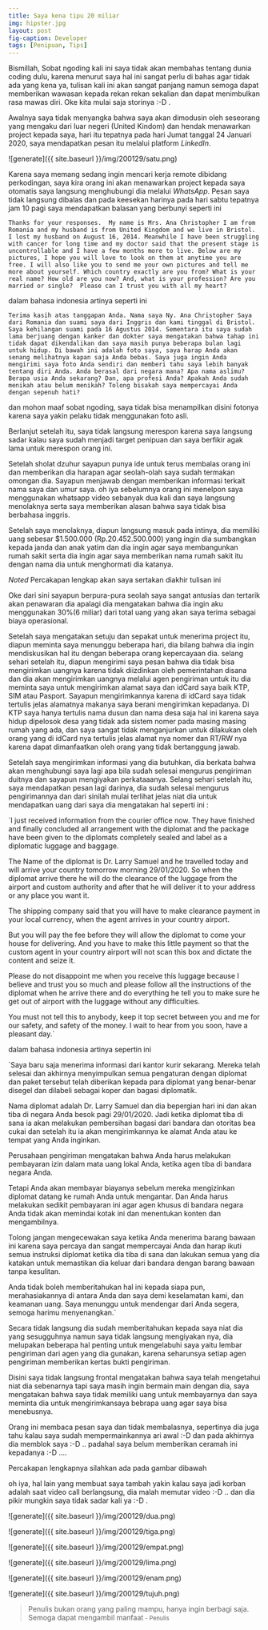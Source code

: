 ```yaml
---
title: Saya kena tipu 20 miliar
img: hipster.jpg
layout: post
fig-caption: Developer
tags: [Penipuan, Tips]
---
```


Bismillah, Sobat ngoding kali ini saya tidak akan membahas tentang dunia coding dulu, karena menurut saya hal ini sangat perlu di bahas agar tidak ada yang kena ya, tulisan kali ini akan sangat panjang namun semoga dapat memberikan wawasan kepada rekan rekan sekalian dan dapat menimbulkan rasa mawas diri. Oke kita mulai saja storinya :-D .

<!--more-->

Awalnya saya tidak menyangka bahwa saya akan dimodusin oleh seseorang yang mengaku dari luar negeri (United Kindom) dan hendak menawarkan project kepada saya, hari itu tepatnya pada hari Jumat tanggal 24 Januari 2020, saya mendapatkan pesan itu melalui platform *LinkedIn*.

![generate]({{ site.baseurl }}/img/200129/satu.png) 

Karena saya memang sedang ingin mencari kerja remote dibidang perkodingan, saya kira orang ini akan menawarkan project kepada saya otomatis saya langsung menghubungi dia melalui *WhatsApp*. Pesan saya tidak langsung dibalas dan pada keesekan harinya pada hari sabtu tepatnya jam 10 pagi saya mendapatkan balasan yang berbunyi seperti ini

`Thanks for your responses.  My name is Mrs. Ana Christopher I am from Romania and my husband is from United Kingdom and we live in Bristol. I lost my husband on August 16, 2014. Meanwhile I have been struggling with cancer for long time and my doctor said that the present stage is uncontrollable and I have a few months more to live. Below are my pictures, I hope you will love to look on them at anytime you are free. I will also like you to send me your own pictures and tell me more about yourself. Which country exactly are you from?
What is your real name?
How old are you now?
And, what is your profession?
Are you married or single? 
Please can I trust you with all my heart?`

dalam bahasa indonesia artinya seperti ini

`Terima kasih atas tanggapan Anda. Nama saya Ny. Ana Christopher Saya dari Romania dan suami saya dari Inggris dan kami tinggal di Bristol. Saya kehilangan suami pada 16 Agustus 2014. Sementara itu saya sudah lama berjuang dengan kanker dan dokter saya mengatakan bahwa tahap ini tidak dapat dikendalikan dan saya masih punya beberapa bulan lagi untuk hidup. Di bawah ini adalah foto saya, saya harap Anda akan senang melihatnya kapan saja Anda bebas. Saya juga ingin Anda mengirimi saya foto Anda sendiri dan memberi tahu saya lebih banyak tentang diri Anda. Anda berasal dari negara mana?
Apa nama aslimu?
Berapa usia Anda sekarang?
Dan, apa profesi Anda?
Apakah Anda sudah menikah atau belum menikah?
Tolong bisakah saya mempercayai Anda dengan sepenuh hati?`

dan mohon maaf sobat ngoding, saya tidak bisa menampilkan disini fotonya karena saya yakin pelaku tidak menggunakan foto asli.

Berlanjut setelah itu, saya tidak langsung merespon karena saya langsung sadar kalau saya sudah menjadi target penipuan dan saya berfikir agak lama untuk merespon orang ini.

Setelah sholat dzuhur sayapun punya ide untuk terus membalas orang ini dan memberikan dia harapan agar seolah-olah saya sudah termakan omongan dia. Sayapun menjawab dengan memberikan informasi terkait nama saya dan umur saya. oh iya sebelumnya orang ini menelpon saya menggunakan whatsapp video sebanyak dua kali dan saya langsung menolaknya serta saya memberikan alasan bahwa saya tidak bisa berbahasa inggris.

Setelah saya menolaknya, diapun langsung masuk pada intinya, dia memiliki uang sebesar $1.500.000 (Rp.20.452.500.000) yang ingin dia sumbangkan kepada janda dan anak yatim dan dia ingin agar saya membangunkan rumah sakit serta dia ingin agar saya memberikan nama rumah sakit itu dengan nama dia untuk menghormati dia katanya.

*Noted* Percakapan lengkap akan saya sertakan diakhir tulisan ini

Oke dari sini sayapun berpura-pura seolah saya sangat antusias dan tertarik akan penawaran dia apalagi dia mengatakan bahwa dia ingin aku menggunakan 30%(6 miliar) dari total uang yang akan saya terima sebagai biaya operasional.

Setelah saya mengatakan setuju dan sepakat untuk menerima project itu, diapun meminta saya menunggu beberapa hari, dia bilang bahwa dia ingin mendiskusikan hal itu dengan beberapa orang kepercayaan dia. selang sehari setelah itu, diapun mengirimi saya pesan bahwa dia tidak bisa mengirimkan uangnya karena tidak diizdinkan oleh pemerintahan disana dan dia akan mengirimkan uangnya melalui agen pengiriman untuk itu dia meminta saya untuk mengirimkan alamat saya dan idCard saya baik KTP, SIM atau Pasport. Sayapun mengirimkannya karena di idCard saya tidak tertulis jelas alamatnya makanya saya berani mengirimkan kepadanya. Di KTP saya hanya tertulis nama dusun dan nama desa saja hal ini karena saya hidup dipelosok desa yang tidak ada sistem nomer pada masing masing rumah yang ada, dan saya sangat tidak menganjurkan untuk dilakukan oleh orang yang di idCard nya tertulis jelas alamat nya nomer dan RT/RW nya karena dapat dimanfaatkan oleh orang yang tidak bertanggung jawab.

Setelah saya mengirimkan informasi yang dia butuhkan, dia berkata bahwa akan menghubungi saya lagi apa bila sudah selesai mengurus pengiriman duitnya dan sayapun mengiyakan perkataaanya. Selang sehari setelah itu, saya mendapatkan pesan lagi darinya, dia sudah selesai mengurus pengirimannya dan dari sinilah mulai terlihat jelas niat dia untuk mendapatkan uang dari saya dia mengatakan hal seperti ini :

`I just received information from the courier office now. They  have finished and finally concluded all arrangement with the diplomat and the package have been given to the diplomats completely sealed and label as a diplomatic luggage and baggage.

The Name of the diplomat is Dr. Larry Samuel and he travelled today and will arrive your country tomorrow morning 29/01/2020. 
So when the diplomat arrive there he will do the clearance of the luggage from the airport and custom authority and after that he will deliver it to your address or any place you want it.

The shipping company said that you will have to make clearance payment in your local currency, when the agent arrives in your country airport. 

But you will pay the fee before they will allow the diplomat to come your house for delivering. And you have to make this little payment so that the custom agent in your country airport will not scan this box and dictate the content and seize it.

Please do not disappoint me when you receive this luggage because I believe and trust you so much and please follow all the instructions of the diplomat when he arrive there and do everything he tell you to make sure he get out of airport with the luggage without any difficulties.

You must not tell this to anybody, keep it top secret between you and me for our safety, and safety of the money.
I wait to hear from you soon, have a pleasant day.`

dalam bahasa indonesia artinya sepertin ini

`Saya baru saja menerima informasi dari kantor kurir sekarang. Mereka telah selesai dan akhirnya menyimpulkan semua pengaturan dengan diplomat dan paket tersebut telah diberikan kepada para diplomat yang benar-benar disegel dan dilabeli sebagai koper dan bagasi diplomatik.

Nama diplomat adalah Dr. Larry Samuel dan dia bepergian hari ini dan akan tiba di negara Anda besok pagi 29/01/2020.
Jadi ketika diplomat tiba di sana ia akan melakukan pembersihan bagasi dari bandara dan otoritas bea cukai dan setelah itu ia akan mengirimkannya ke alamat Anda atau ke tempat yang Anda inginkan.

Perusahaan pengiriman mengatakan bahwa Anda harus melakukan pembayaran izin dalam mata uang lokal Anda, ketika agen tiba di bandara negara Anda.

Tetapi Anda akan membayar biayanya sebelum mereka mengizinkan diplomat datang ke rumah Anda untuk mengantar. Dan Anda harus melakukan sedikit pembayaran ini agar agen khusus di bandara negara Anda tidak akan memindai kotak ini dan menentukan konten dan mengambilnya.

Tolong jangan mengecewakan saya ketika Anda menerima barang bawaan ini karena saya percaya dan sangat mempercayai Anda dan harap ikuti semua instruksi diplomat ketika dia tiba di sana dan lakukan semua yang dia katakan untuk memastikan dia keluar dari bandara dengan barang bawaan tanpa kesulitan.

Anda tidak boleh memberitahukan hal ini kepada siapa pun, merahasiakannya di antara Anda dan saya demi keselamatan kami, dan keamanan uang.
Saya menunggu untuk mendengar dari Anda segera, semoga harimu menyenangkan.`

Secara tidak langsung dia sudah memberitahukan kepada saya niat dia yang sesugguhnya namun saya tidak langsung mengiyakan nya, dia melupakan beberapa hal penting untuk mengelabuhi saya yaitu lembar pengiriman dari agen yang dia gunakan, karena seharunsya setiap agen pengiriman memberikan kertas bukti pengiriman.

Disini saya tidak langsung frontal mengatakan bahwa saya telah mengetahui niat dia sebenarnya tapi saya masih ingin bermain main dengan dia, saya mengatakan bahwa saya tidak memiliki uang untuk membayarnya dan saya meminta dia untuk mengirimkansaya bebrapa uang agar saya bisa menebusnya.

Orang ini membaca pesan saya dan tidak membalasnya, sepertinya dia juga tahu kalau saya sudah mempermainkannya ari awal :-D dan pada akhirnya dia memblok saya :-D .. padahal saya belum memberikan ceramah ini kepadanya :-D ....

Percakapan lengkapnya silahkan ada pada gambar dibawah

oh iya, hal lain yang membuat saya tambah yakin kalau saya jadi korban adalah saat video call berlangsung, dia malah memutar video :-D .. dan dia pikir mungkin saya tidak sadar kali ya :-D .


![generate]({{ site.baseurl }}/img/200129/dua.png) 

![generate]({{ site.baseurl }}/img/200129/tiga.png) 

![generate]({{ site.baseurl }}/img/200129/empat.png) 

![generate]({{ site.baseurl }}/img/200129/lima.png) 

![generate]({{ site.baseurl }}/img/200129/enam.png) 

![generate]({{ site.baseurl }}/img/200129/tujuh.png) 








>Penulis bukan orang yang paling mampu, hanya ingin berbagi saja. Semoga dapat mengambil manfaat<small> - Penulis</small>